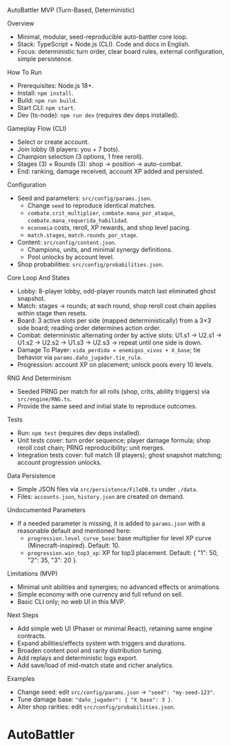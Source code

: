 AutoBattler MVP (Turn-Based, Deterministic)

Overview
- Minimal, modular, seed-reproducible auto-battler core loop.
- Stack: TypeScript + Node.js (CLI). Code and docs in English.
- Focus: deterministic turn order, clear board rules, external configuration, simple persistence.

How To Run
- Prerequisites: Node.js 18+.
- Install: `npm install`.
- Build: `npm run build`.
- Start CLI: `npm start`.
- Dev (ts-node): `npm run dev` (requires dev deps installed).

Gameplay Flow (CLI)
- Select or create account.
- Join lobby (8 players: you + 7 bots).
- Champion selection (3 options, 1 free reroll).
- Stages (3) × Rounds (3): shop → position → auto-combat.
- End: ranking, damage received, account XP added and persisted.

Configuration
- Seed and parameters: `src/config/params.json`.
  - Change `seed` to reproduce identical matches.
  - `combate.crit_multiplier`, `combate.mana_por_ataque`, `combate.mana_requerida_habilidad`.
  - `economia` costs, reroll, XP rewards, and shop level pacing.
  - `match.stages`, `match.rounds_por_stage`.
- Content: `src/config/content.json`.
  - Champions, units, and minimal synergy definitions.
  - Pool unlocks by account level.
- Shop probabilities: `src/config/probabilities.json`.

Core Loop And States
- Lobby: 8-player lobby, odd-player rounds match last eliminated ghost snapshot.
- Match: stages → rounds; at each round, shop reroll cost chain applies within stage then resets.
- Board: 3 active slots per side (mapped deterministically) from a 3×3 side board; reading order determines action order.
- Combat: deterministic alternating order by active slots: U1.s1 → U2.s1 → U1.s2 → U2.s2 → U1.s3 → U2.s3 → repeat until one side is down.
- Damage To Player: `vida_perdida = enemigos_vivos + X_base`; tie behavior via `params.daño_jugador.tie_rule`.
- Progression: account XP on placement; unlock pools every 10 levels.

RNG And Determinism
- Seeded PRNG per match for all rolls (shop, crits, ability triggers) via `src/engine/RNG.ts`.
- Provide the same seed and initial state to reproduce outcomes.

Tests
- Run: `npm test` (requires dev deps installed).
- Unit tests cover: turn order sequence; player damage formula; shop reroll cost chain; PRNG reproducibility; unit merges.
- Integration tests cover: full match (8 players); ghost snapshot matching; account progression unlocks.

Data Persistence
- Simple JSON files via `src/persistence/FileDB.ts` under `./data`.
- Files: `accounts.json`, `history.json` are created on demand.

Undocumented Parameters
- If a needed parameter is missing, it is added to `params.json` with a reasonable default and mentioned here:
  - `progression.level_curve_base`: base multiplier for level XP curve (Minecraft-inspired). Default: 10.
  - `progression.win_top3_xp`: XP for top3 placement. Default: { "1": 50, "2": 35, "3": 20 }.

Limitations (MVP)
- Minimal unit abilities and synergies; no advanced effects or animations.
- Simple economy with one currency and full refund on sell.
- Basic CLI only; no web UI in this MVP.

Next Steps
- Add simple web UI (Phaser or minimal React), retaining same engine contracts.
- Expand abilities/effects system with triggers and durations.
- Broaden content pool and rarity distribution tuning.
- Add replays and deterministic logs export.
- Add save/load of mid-match state and richer analytics.

Examples
- Change seed: edit `src/config/params.json` → `"seed": "my-seed-123"`.
- Tune damage base: `"daño_jugador": { "X_base": 3 }`.
- Alter shop rarities: edit `src/config/probabilities.json`.

# AutoBattler
